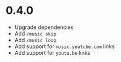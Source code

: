 # 0.4.0
+ Upgrade dependencies
+ Add `/music skip`
+ Add `/music loop`
+ Add support for `music.youtube.com` links
+ Add support for `youtu.be` links